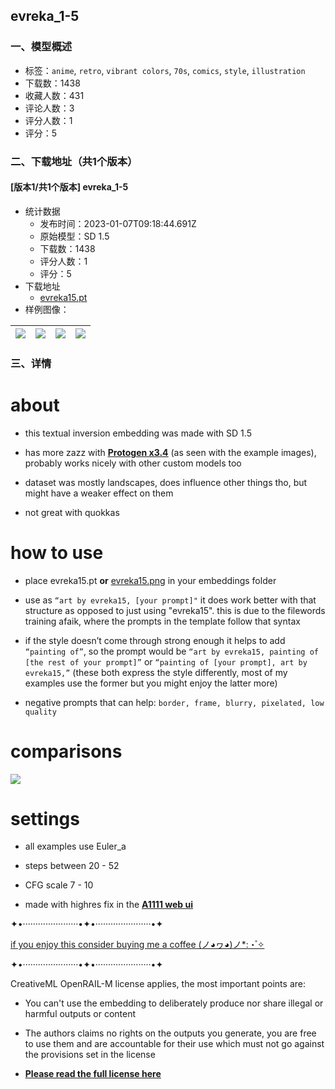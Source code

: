 ## evreka_1-5
### 一、模型概述

- 标签：`anime`, `retro`, `vibrant colors`, `70s`, `comics`, `style`, `illustration`
- 下载数：1438
- 收藏人数：431
- 评论人数：3
- 评分人数：1
- 评分：5

### 二、下载地址（共1个版本）

#### [版本1/共1个版本] evreka_1-5

- 统计数据
  - 发布时间：2023-01-07T09:18:44.691Z
  - 原始模型：SD 1.5
  - 下载数：1438
  - 评分人数：1
  - 评分：5
- 下载地址
  - [evreka15.pt](https://civitai.com/api/download/models/4415)
- 样例图像：

| <img src="https://image.civitai.com/xG1nkqKTMzGDvpLrqFT7WA/dd39eeb1-f039-4db4-d627-7c32af101400/width=450/29923.jpeg" /> | <img src="https://image.civitai.com/xG1nkqKTMzGDvpLrqFT7WA/19763a34-39a4-4cc9-3a46-fc8817c39400/width=450/29925.jpeg" /> | <img src="https://image.civitai.com/xG1nkqKTMzGDvpLrqFT7WA/4b24ba25-1e77-4368-627c-15349d50ef00/width=450/29924.jpeg" /> | <img src="https://image.civitai.com/xG1nkqKTMzGDvpLrqFT7WA/b7b88ab0-9849-4598-fd28-a76b95709700/width=450/29975.jpeg" /> |
| ---- | ---- | ---- | ---- |


### 三、详情
<h1><strong>about</strong></h1><ul><li><p>this textual inversion embedding was made with SD 1.5</p></li><li><p>has more zazz with <a target="_blank" rel="ugc" href="https://huggingface.co/darkstorm2150/Protogen_x3.4_Official_Release"><strong><u>Protogen x3.4</u></strong></a> (as seen with the example images), probably works nicely with other custom models too</p></li><li><p>dataset was mostly landscapes, does influence other things tho, but might have a weaker effect on them</p></li><li><p>not great with quokkas</p></li></ul><h1><strong>how to use</strong></h1><ul><li><p>place evreka15.pt <strong>or</strong> <a target="_blank" rel="ugc" href="https://huggingface.co/proxima/evreka_1-5/blob/main/evreka15.png">evreka15.png</a> in your embeddings folder</p></li><li><p>use as <code>“art by evreka15, [your prompt]"</code> it does work better with that structure as opposed to just using "evreka15". this is due to the filewords training afaik, where the prompts in the template follow that syntax</p></li><li><p>if the style doesn’t come through strong enough it helps to add <code>“painting of”</code>, so the prompt would be <code>“art by evreka15, painting of [the rest of your prompt]”</code> or <code>“painting of [your prompt], art by evreka15,”</code> (these both express the style differently, most of my examples use the former but you might enjoy the latter more)</p></li><li><p>negative prompts that can help: <code>border, frame, blurry, pixelated, low quality</code></p></li></ul><h1>comparisons</h1><img src="https://imagecache.civitai.com/xG1nkqKTMzGDvpLrqFT7WA/8fba4092-45a5-4920-871f-1be9b7184300/width=525" /><h1>settings</h1><ul><li><p>all examples use Euler_a</p></li><li><p>steps between 20 - 52</p></li><li><p>CFG scale 7 - 10</p></li><li><p>made with highres fix in the <a target="_blank" rel="ugc" href="https://github.com/AUTOMATIC1111/stable-diffusion-webui"><strong><u>A1111 web ui</u></strong></a></p></li></ul><p></p><p>✦•······················•✦•······················•✦</p><p></p><p><a target="_blank" rel="ugc" href="https://ko-fi.com/S6S6FUYKY">if you enjoy this consider buying me a coffee (ノ◕ヮ◕)ノ*:・゚✧</a></p><p></p><p>✦•······················•✦•······················•✦</p><p></p><p>CreativeML OpenRAIL-M license applies, the most important points are:</p><ul><li><p>You can't use the embedding to deliberately produce nor share illegal or harmful outputs or content</p></li><li><p>The authors claims no rights on the outputs you generate, you are free to use them and are accountable for their use which must not go against the provisions set in the license</p></li><li><p><a target="_blank" rel="ugc" href="https://huggingface.co/spaces/CompVis/stable-diffusion-license"><strong><u>Please read the full license here</u></strong></a></p></li></ul>